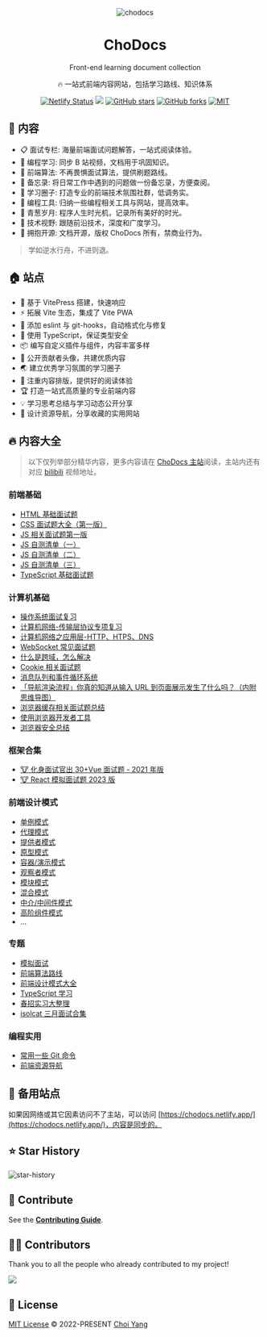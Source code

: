 <p align="center">
<img  alt="chodocs" src="https://chodocs.cn/chodocs-logo.svg"/>
</p>

<h1 align="center">
ChoDocs
</h1>

<p align="center">
Front-end learning document collection
</p>

<p align="center">
🔥 一站式前端内容网站，包括学习路线、知识体系
</p>

<p align="center">
<a href="https://app.netlify.com/sites/chodocs/deploys"target="__blank" ><img alt="Netlify Status" src="https://api.netlify.com/api/v1/badges/3b1c6bab-4f16-43d1-814b-b095bac4d648/deploy-status"></a>
<a href="https://space.bilibili.com/351534170"><img src="https://img.shields.io/badge/dynamic/json?labelColor=FE7398&logo=bilibili&logoColor=white&label=bilibili%20fans&color=00aeec&query=%24.data.totalSubs&url=https%3A%2F%2Fapi.spencerwoo.com%2Fsubstats%2F%3Fsource%3Dbilibili%26queryKey%3D351534170" /></a>
<a href="https://github.com/chodocs/chodocs" target="__blank"><img alt="GitHub stars" src="https://img.shields.io/github/stars/chodocs/chodocs?style=social"></a>
<a href="https://github.com/chodocs/chodocs/network"><img alt="GitHub forks" src="https://img.shields.io/github/forks/chodocs/chodocs?style=social"></a>
<a href="https://github.com/chodocs/chodocs" target="__blank"><img alt="MIT" src="https://img.shields.io/github/license/chodocs/chodocs"></a>

## 📓 内容

- 📋 面试专栏: 海量前端面试问题解答，一站式阅读体验。
- 💬 编程学习: 同步 B 站视频，文档用于巩固知识。
- 📓 前端算法: 不再畏惧面试算法，提供刷题路线。
- 🚚 备忘录: 将日常工作中遇到的问题做一份备忘录，方便查阅。
- 💭 学习圈子: 打造专业的前端技术氛围社群，低调务实。
- 🔧 编程工具: 归纳一些编程相关工具与网站，提高效率。
- 🌱 青葱岁月: 程序人生时光机，记录所有美好的时光。
- 🎉 技术视野: 跟随前沿技术，深度和广度学习。
- 🚩 拥抱开源: 文档开源，版权 ChoDocs 所有，禁商业行为。

> 学如逆水行舟，不进则退。


## 🏠  站点

- 🚀 基于 VitePress 搭建，快速响应
- ⚡ 拓展 Vite 生态，集成了 Vite PWA
- 📏 添加 eslint 与 git-hooks，自动格式化与修复
- 🦾 使用 TypeScript，保证类型安全
- 📦 编写自定义插件与组件，内容丰富多样
- 🌈 公开贡献者头像，共建优质内容
- 🌏 建立优秀学习氛围的学习圈子
- 📘 注重内容排版，提供好的阅读体验
- 🏆 打造一站式高质量的专业前端内容
- 💡 学习思考总结与学习动态公开分享
- 🍭 设计资源导航，分享收藏的实用网站

## 🔥 内容大全

> 以下仅列举部分精华内容，更多内容请在 [ChoDocs 主站](https://chodocs.cn/)阅读，主站内还有对应 [bilibili](https://space.bilibili.com/351534170) 视频地址。

### 前端基础

- [HTML 基础面试题](https://github.com/chodocs/chodocs/blob/main/docs/interview/js/html.md)
- [CSS 面试题大全（第一版）](https://github.com/chodocs/chodocs/blob/main/docs/interview/js/css.md)
- [JS 相关面试题第一版](https://github.com/chodocs/chodocs/blob/main/docs/interview/js/index.md)
- [JS 自测清单（一）](https://github.com/chodocs/chodocs/blob/main/docs/interview/js/test/1.md)
- [JS 自测清单（二）](https://github.com/chodocs/chodocs/blob/main/docs/interview/js/test/2.md)
- [JS 自测清单（三）](https://github.com/chodocs/chodocs/blob/main/docs/interview/js/test/3.md)
- [TypeScript 基础面试题](https://github.com/chodocs/chodocs/blob/main/docs/interview/js/ts.md)

### 计算机基础

- [操作系统面试复习](https://github.com/chodocs/chodocs/blob/main/docs/interview/system/index.md)
- [计算机网络-传输层协议专项复习](https://github.com/chodocs/chodocs/blob/main/docs/interview/net/tcp/index.md)
- [计算机网络之应用层-HTTP、HTPS、DNS](https://github.com/chodocs/chodocs/blob/main/docs/interview/net/http/index.md)
- [WebSocket 常见面试题](https://github.com/chodocs/chodocs/blob/main/docs/interview/net/websocket/index.md)
- [什么是跨域，怎么解决](https://github.com/chodocs/chodocs/blob/main/docs/interview/net/cors/index.md)
- [Cookie 相关面试题](https://github.com/chodocs/chodocs/blob/main/docs/interview/browser/cookie.md)
- [消息队列和事件循环系统](https://github.com/chodocs/chodocs/blob/main/docs/interview/browser/principle/eventLoop.md)
- [「导航渲染流程」你真的知道从输入 URL 到页面展示发生了什么吗？（内附思维导图）](https://github.com/chodocs/chodocs/blob/main/docs/interview/browser/process/index.md)
- [浏览器缓存相关面试题总结](https://github.com/chodocs/chodocs/blob/main/docs/interview/browser/cache.md)
- [使用浏览器开发者工具](https://github.com/chodocs/chodocs/blob/main/docs/interview/browser/performance.md)
- [浏览器安全总结](https://github.com/chodocs/chodocs/blob/main/docs/interview/browser/safety/index.md)

### 框架合集

- [🐮 化身面试官出 30+Vue 面试题 - 2021 年版](https://github.com/chodocs/chodocs/blob/main/docs/interview/vue/index.md)
- [🐮 React 模拟面试题 2023 版](https://github.com/chodocs/chodocs/blob/main/docs/interview/react-summary/index.md)

### 前端设计模式

- [单例模式](https://chodocs.cn/patterns/singleton-pattern/)
- [代理模式](https://chodocs.cn/patterns/proxy-pattern/)
- [提供者模式](https://chodocs.cn/patterns/provider-pattern/)
- [原型模式](https://chodocs.cn/patterns/prototype-pattern/)
- [容器/演示模式](https://chodocs.cn/patterns/container-presentational-pattern/)
- [观察者模式](https://chodocs.cn/patterns/observer-pattern/)
- [模块模式](https://chodocs.cn/patterns/module-pattern/)
- [混合模式](https://chodocs.cn/patterns/mixin-pattern/)
- [中介/中间件模式](https://chodocs.cn/patterns/middleware-pattern/)
- [高阶组件模式](https://chodocs.cn/patterns/hoc-pattern/)
- ...


### 专题

- [模拟面试](https://chodocs.cn/interview/interviewer/)
- [前端算法路线](https://chodocs.cn/algorithm/guide/)
- [前端设计模式大全](https://chodocs.cn/patterns/guide/)
- [TypeScript 学习](https://chodocs.cn/ts/ch.html)
- [春招实习大整理](https://chodocs.cn/interview/spring-internship/summary/)
- [isolcat 三月面试合集](https://chodocs.cn/interview/isolcat/)

### 编程实用

- [常用一些 Git 命令](https://chodocs.cn/memo/git-command/)
- [前端资源导航](https://chodocs.cn/favorites.html)

## 🔋 备用站点

如果因网络或其它因素访问不了主站，可以访问 [https://chodocs.netlify.app/](https://chodocs.netlify.app/)，内容是同步的。

## ⭐ Star History

![star-history](https://api.star-history.com/svg?repos=chodocs/chodocs&type=Date)

## 🧱 Contribute

See the [**Contributing Guide**](https://chodocs.cn/contributing.html).

## 🧑‍💻 Contributors

Thank you to all the people who already contributed to my project!

<a href="https://github.com/chodocs/chodocs/graphs/contributors">
  <img src="https://contrib.rocks/image?repo=chodocs/chodocs" />
</a>

## 📄 License

[MIT License](https://github.com/chodocs/chodocs/blob/main/LICENSE) © 2022-PRESENT [Choi Yang](https://github.com/Chocolate1999)
